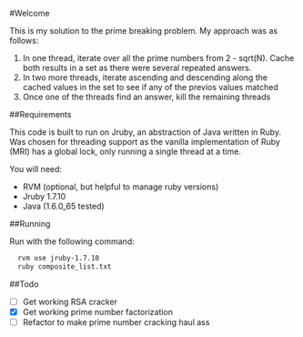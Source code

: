 #Welcome

This is my solution to the prime breaking problem. My approach was as follows:

  1. In one thread, iterate over all the prime numbers from 2 - sqrt(N). Cache both results in a set as there were several repeated answers.
  2. In two more threads, iterate ascending and descending along the cached values in the set to see if any of the previos values matched
  3. Once one of the threads find an answer, kill the remaining threads

##Requirements

This code is built to run on Jruby, an abstraction of Java written in Ruby. Was chosen for threading support as the vanilla implementation of Ruby (MRI) has a global lock, only running a single thread at a time.

You will need:

- RVM (optional, but helpful to manage ruby versions)
- Jruby 1.7.10
- Java (1.6.0_65 tested)

##Running

Run with the following command:

```bash
  rvm use jruby-1.7.10
  ruby composite_list.txt
```

##Todo
- [ ] Get working RSA cracker
- [x] Get working prime number factorization
- [ ] Refactor to make prime number cracking haul ass

